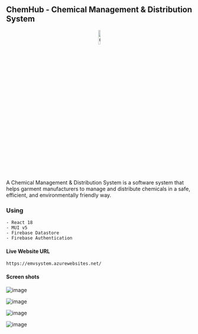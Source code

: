 ## ChemHub - Chemical Management & Distribution System

<p align="center">
  <img src="https://github.com/mahela98/Acumatica-React-Frontend/assets/59562575/068fac58-16ed-4fea-9b4b-a48388a4d5f3" alt="OIG" width=10%>
</p>


A Chemical Management & Distribution System is a software system that helps garment manufacturers to manage and distribute chemicals in a safe, efficient, and environmentally friendly way.

### Using
    - React 18
    - MUI v5
    - Firebase Datastore
    - Firebase Authentication
   


#### Live Website URL

    https://emvsystem.azurewebsites.net/





#### Screen shots
![image](https://github.com/mahela98/Chemical-Managment-System/assets/59562575/4533acac-bc31-46d4-a2c2-95cb5a3c6a0e)

![image](https://github.com/mahela98/Chemical-Managment-System/assets/59562575/2198ddec-a02a-481d-9989-979e6822d8a7)

![image](https://github.com/mahela98/Chemical-Managment-System/assets/59562575/1a9e642d-732c-4fd1-8eb0-57bf0d424ea5)

![image](https://github.com/mahela98/Chemical-Managment-System/assets/59562575/67c5f1d2-2311-4be6-987d-05e34e8fc136)
